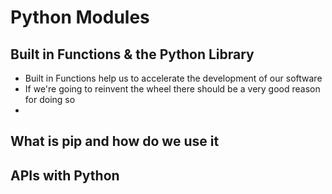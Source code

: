 # Python Modules
## Built in Functions & the Python Library
- Built in Functions help us to accelerate the development of our software
- If we're going to reinvent the wheel there should be a very good reason for doing so
-  
## What is pip and how do we use it
## APIs with Python
